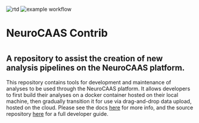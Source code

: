 ![rtd](https://readthedocs.org/projects/pip/badge/?version=latest&style=plastic) 
![example workflow](https://github.com/cunningham-lab/neurocaas_contrib/actions/workflows/test_ci.yml/badge.svg)

# NeuroCAAS Contrib
# 

## A repository to assist the creation of new analysis pipelines on the NeuroCAAS platform. 
This repository contains tools for development and maintenance of analyses to be used through the NeuroCAAS platform. It allows developers to first build their analyses on a docker container hosted on their local machine, then gradually transition it for use via drag-and-drop data upload, hosted on the cloud. Please see the docs [here](https://neurocaas-contrib.readthedocs.io/en/latest/Introduction.html) for more info, and the source repository [here](https://github.com/cunningham-lab/neurocaas) for a full developer guide.

